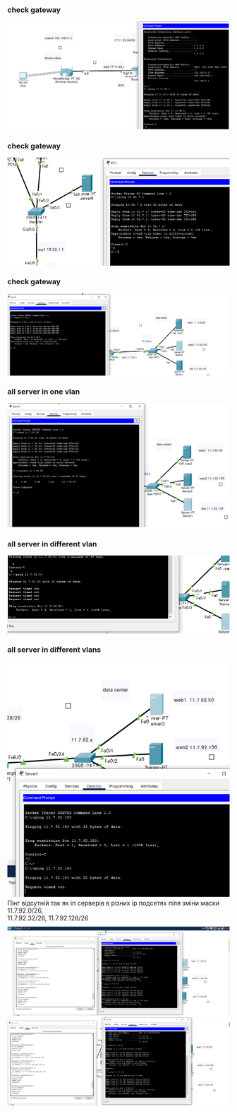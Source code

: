 ### check gateway
![alt text](/m1/task3.2/screenshots/1.png "Описание будет тут")
### check gateway
![alt text](/m1/task3.2/screenshots/2.png "Описание будет тут")
### check gateway
![alt text](/m1/task3.2/screenshots/3.png "Описание будет тут")

### all server in one vlan
![alt text](/m1/task3.2/screenshots/4.png "Описание будет тут")
### all server in different vlan
![alt text](/m1/task3.2/screenshots/5.png "Описание будет тут")
### all server in different vlans
![alt text](/m1/task3.2/screenshots/6a.png "Описание будет тут") 
Пінг відсутній так як іп серверів в різних ip подсетях піля зміни маски   
11.7.92.0/26, \
11.7.92.32/26, 
11.7.92.128/26 
![alt text](/m1/task3.2/screenshots/7.png "Описание будет тут")
![alt text](/m1/task3.2/screenshots/8.png "Описание будет тут")
